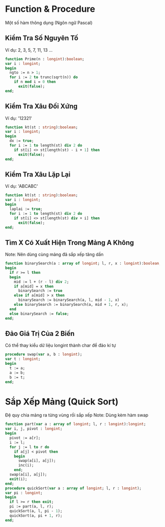 # Function & Procedure
Một số hàm thông dụng (Ngôn ngữ Pascal)

## Kiểm Tra Số Nguyên Tố
Ví dụ: 2, 3, 5, 7, 11, 13 ... 
```pascal
function Prime(n : longint):boolean;
var i : longint;
begin
  ngto := n > 1;
  for i := 2 to trunc(sqrt(n)) do
    if n mod i = 0 then
      exit(false);
end;
```
## Kiểm Tra Xâu Đối Xứng
Ví dụ: '12321'
```pascal
function kt(st : string):boolean;
var i : longint;
begin
  dx := true;
  for i := 1 to length(st) div 2 do
    if st[i] <> st[length(st) - i + 1] then
      exit(false);
end;
```
## Kiểm Tra Xâu Lặp Lại
Ví dụ: 'ABCABC'
```pascal
function kt(st : string):boolean;
var i : longint;
begin
  laplai := true;
  for i := 1 to length(st) div 2 do
    if st[i] <> st[length(st) div + i] then
      exit(false);
end;
```
## Tìm X Có Xuất Hiện Trong Mảng A Không 
Note: Nên dùng cùng mảng đã sắp xếp tăng dần
```pascal
function binarySearch(a : array of longint; l, r, x : longint):boolean;
begin
  if r >= l then
  begin
    mid := l + (r - l) div 2;
    if a[mid] = x then
      binarySearch := true
    else if a[mid] > x then
      binarySearch := binarySearch(a, l, mid - 1, x)
    else binarySearch := binarySearch(a, mid + 1, r, x);
  end
  else binarySearch := false;
end;
```
## Đảo Giá Trị Của 2 Biến
Có thể thay kiểu dữ liệu longint thành char để đảo kí tự
```pascal
procedure swap(var a, b : longint);
var t : longint;
begin
  t := a;
  a := b;
  b := t;
end;
```
# Sắp Xếp Mảng (Quick Sort)
Đệ quy chia mảng ra từng vùng rồi sắp xếp
Note: Dùng kèm hàm swap
```pascal
function part(var a : array of longint; l, r : longint):longint;
var i, j, pivot : longint;
begin
  pivot := a[r];
  i := l;
  for j := l to r do
    if a[j] < pivot then
    begin
      swap(a[i], a[j]);
      inc(i);
    end;
  swap(a[i], a[j]);
  exit(i);
end;
procedure quickSort(var a : array of longint; l, r : longint);
var pi : longint;
begin
  if l >= r then exit;
  pi := part(a, l, r);
  quickSort(a, l, pi - 1);
  quickSort(a, pi + 1, r);
end;
```
